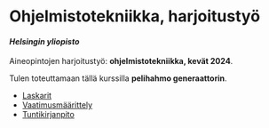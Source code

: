 # Ohjelmistotekniikka, harjoitustyö

#### *Helsingin yliopisto*
Aineopintojen harjoitustyö: **ohjelmistotekniikka, kevät 2024**.

Tulen toteuttamaan tällä kurssilla **pelihahmo generaattorin**.

- [Laskarit](https://github.com/mkekola/ot-harjoitustyo/tree/master/laskarit)
- [Vaatimusmäärittely](https://github.com/mkekola/ot-harjoitustyo/blob/master/dokumentaatio/vaatimusmaarittely.md)
- [Tuntikirjanpito](https://github.com/mkekola/ot-harjoitustyo/blob/master/dokumentaatio/tuntikirjanpito.md)
